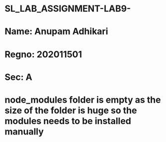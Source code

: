 # SL_LAB_ASSIGNMENT-LAB9-
# Name: Anupam Adhikari
# Regno: 202011501
# Sec: A
# node_modules folder is empty as the size of the folder is huge so the modules needs to be installed manually

